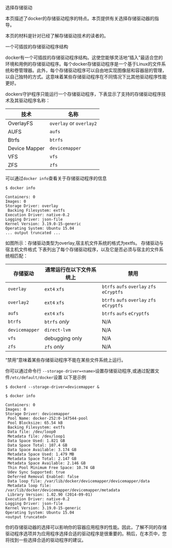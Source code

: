 选择存储驱动

本页描述了docker的存储驱动程序的特点。本页提供有关选择存储驱动器的指导。

本页的材料是针对已经了解存储驱动技术的读者的。

一个可插拔的存储驱动程序结构

docker有一个可插拔的存储驱动程序结构。这使您能够灵活地“插入”最适合您的环境和用例的存储驱动程序。每个docker存储驱动程序是一个基于Linux的文件系统和卷管理器。此外，每个存储驱动程序可以自由地实现图像层和容器层的管理，以自己独特的方式。这意味着某些存储驱动程序在不同情况下比其他驱动程序性能更好。

dockers守护程序只能运行一个存储驱动程序，下表显示了支持的存储驱动程序技术及其驱动程序名称：  

|技术           |名称                   |
|--------------|-----------------------|
|OverlayFS     |`overlay` or `overlay2`|
|AUFS          |`aufs`                 |
|Btrfs         |`btrfs`                |
|Device Mapper |`devicemapper`         |
|VFS           |`vfs`                  |
|ZFS           |`zfs`                  |

可以通过`docker info`查看关于存储驱动程序的信息


    $ docker info

    Containers: 0
    Images: 0
    Storage Driver: overlay
     Backing Filesystem: extfs
    Execution Driver: native-0.2
    Logging Driver: json-file
    Kernel Version: 3.19.0-15-generic
    Operating System: Ubuntu 15.04
    ... output truncated ...
如图所示：存储驱动类型为overlay,宿主机文件系统的格式为extfs。
存储驱动与宿主机文件格式
下表列出了每个存储驱动程序，以及它是否必须与宿主的文件系统相匹配：


|存储驱动 |通常运行在以下文件系统上 |禁用                                         |
|---------------|-----------------|----------------------------------------------------|
|`overlay`      |`ext4` `xfs`     |`btrfs` `aufs` `overlay` `zfs` `eCryptfs`|
|`overlay2`     |`ext4` `xfs`     |`btrfs` `aufs` `overlay` `zfs` `eCryptfs`|
|`aufs`         |`ext4` `xfs`     |`btrfs` `aufs` `eCryptfs`                           |
|`btrfs`        |`btrfs` _only_   |   N/A                                              |
|`devicemapper` |`direct-lvm`     |   N/A                                              |
|`vfs`          |debugging only   |   N/A                                              |
|`zfs`          |`zfs` _only_     |   N/A                                              |

“禁用”意味着某些存储驱动程序不能在某些文件系统上运行。

你可以通过命令行 `--storage-driver=<name>`设置存储驱动程序,或通过配置文件`/etc/default/docker`设置
以下是示例


    $ dockerd --storage-driver=devicemapper &

    $ docker info

    Containers: 0
    Images: 0
    Storage Driver: devicemapper
     Pool Name: docker-252:0-147544-pool
     Pool Blocksize: 65.54 kB
     Backing Filesystem: extfs
     Data file: /dev/loop0
     Metadata file: /dev/loop1
     Data Space Used: 1.821 GB
     Data Space Total: 107.4 GB
     Data Space Available: 3.174 GB
     Metadata Space Used: 1.479 MB
     Metadata Space Total: 2.147 GB
     Metadata Space Available: 2.146 GB
     Thin Pool Minimum Free Space: 10.74 GB
     Udev Sync Supported: true
     Deferred Removal Enabled: false
     Data loop file: /var/lib/docker/devicemapper/devicemapper/data
     Metadata loop file: /var/lib/docker/devicemapper/devicemapper/metadata
     Library Version: 1.02.90 (2014-09-01)
    Execution Driver: native-0.2
    Logging Driver: json-file
    Kernel Version: 3.19.0-15-generic
    Operating System: Ubuntu 15.04
    <output truncated>
你的存储驱动器的选择可以影响你的容器应用程序的性能。因此，了解不同的存储驱动程序选项并为应用程序选择合适的驱动程序是很重要的。稍后，在本页中，您将找到一些选择合适的驱动程序的建议。

